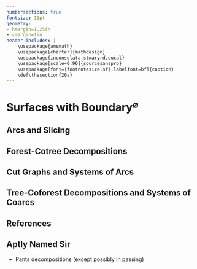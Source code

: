 ```yaml
---
numbersections: true
fontsize: 11pt
geometry:
- hmargin=1.25in
- vmargin=1in
header-includes: |
	\usepackage{amsmath}
    \usepackage[charter]{mathdesign}
    \usepackage{inconsolata,stmaryrd,eucal}
    \usepackage[scale=0.96]{sourcesanspro}
    \usepackage[font={footnotesize,sf},labelfont=bf]{caption}
    \def\thesection{20a}
---
```



# Surfaces with Boundary$^\varnothing$

## Arcs and Slicing

## Forest-Cotree Decompositions

## Cut Graphs and Systems of Arcs

## Tree-Coforest Decompositions and Systems of Coarcs

## References

## Aptly Named Sir

* Pants decompositions (except possibly in passing)